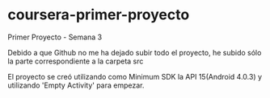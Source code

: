 # coursera-primer-proyecto
Primer Proyecto - Semana 3 

Debido a que Github no me ha dejado  subir todo el proyecto, he subido sólo la parte correspondiente a la carpeta src

El proyecto se creó utilizando como Minimum SDK la API 15(Android 4.0.3) y utilizando 'Empty Activity' para empezar.
